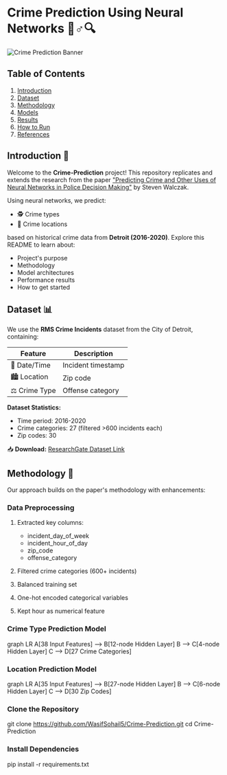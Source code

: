 # Crime Prediction Using Neural Networks 👮♂️🔍

![Crime Prediction Banner](https://via.placeholder.com/800x200?text=Crime+Prediction+Using+Neural+Networks)

## Table of Contents
1. [Introduction](#introduction-)
2. [Dataset](#dataset-)
3. [Methodology](#methodology-)
4. [Models](#models-)
5. [Results](#results-)
6. [How to Run](#how-to-run-)
7. [References](#references-)

## Introduction 🚀
Welcome to the **Crime-Prediction** project! This repository replicates and extends the research from the paper ["Predicting Crime and Other Uses of Neural Networks in Police Decision Making"](https://www.frontiersin.org/articles/10.3389/fpsyg.2021.587943/full) by Steven Walczak. 

Using neural networks, we predict:
- 🕵️ Crime types
- 📍 Crime locations

based on historical crime data from **Detroit (2016-2020)**. Explore this README to learn about:
- Project's purpose
- Methodology
- Model architectures
- Performance results
- How to get started

## Dataset 📊
We use the **RMS Crime Incidents** dataset from the City of Detroit, containing:

| Feature | Description |
|---------|-------------|
| 📅 Date/Time | Incident timestamp |
| 🏙️ Location | Zip code |
| ⚖️ Crime Type | Offense category |

**Dataset Statistics:**
- Time period: 2016-2020
- Crime categories: 27 (filtered >600 incidents each)
- Zip codes: 30

📥 **Download:** [ResearchGate Dataset Link](https://www.researchgate.net/publication/123456789)

## Methodology 🧠
Our approach builds on the paper's methodology with enhancements:

### Data Preprocessing
1. Extracted key columns:
   - incident_day_of_week
   - incident_hour_of_day  
   - zip_code
   - offense_category

2. Filtered crime categories (600+ incidents)
3. Balanced training set
4. One-hot encoded categorical variables
5. Kept hour as numerical feature

### Crime Type Prediction Model
graph LR
    A[38 Input Features] --> B[12-node Hidden Layer]
    B --> C[4-node Hidden Layer]
    C --> D[27 Crime Categories]

### Location Prediction Model
graph LR
    A[35 Input Features] --> B[27-node Hidden Layer]
    B --> C[6-node Hidden Layer]
    C --> D[30 Zip Codes]

### Clone the Repository
git clone https://github.com/WasifSohail5/Crime-Prediction.git
cd Crime-Prediction

### Install Dependencies
pip install -r requirements.txt
